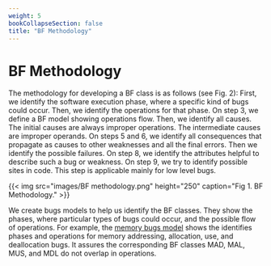 ```yaml
---
weight: 5
bookCollapseSection: false
title: "BF Methodology"
---
```

# BF Methodology

The methodology for developing a BF class is as follows (see Fig. 2): First, we identify the software execution phase, where a specific kind of bugs could occur. Then, we identify the operations for that phase. On step 3, we define a BF model showing operations flow. Then, we identify all causes. The initial causes are always improper operations. The intermediate causes are improper operands. On steps 5 and 6, we identify all consequences that propagate as causes to other weaknesses and all the final errors. Then we identify the possible failures. On step 8, we identify the attributes helpful to describe such a bug or weakness. On step 9, we try to identify possible sites in code. This step is applicable mainly for low level bugs.

{{< img src="images/BF methodology.png" height="250" caption="Fig 1. BF Methodology." >}}

We create bugs models to help us identify the BF classes. They show the phases, where particular types of bugs could occur, and the possible flow of operations. For example, the [memory bugs model](/Classes/_MEM/MEMModel.md) shows the identifies phases and operations for memory addressing, allocation, use, and deallocation bugs. It assures the corresponding BF classes MAD, MAL, MUS, and MDL do not overlap in operations.
